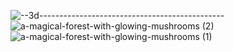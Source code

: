 ![--3d----------------------------------------------](https://github.com/user-attachments/assets/44148b11-2ea7-4bd3-9616-dbbaf3c3a7f3)
![a-magical-forest-with-glowing-mushrooms (2)](https://github.com/user-attachments/assets/0e4129eb-1328-4ea2-93aa-dad3b919f9ac)
![a-magical-forest-with-glowing-mushrooms (1)](https://github.com/user-attachments/assets/d5e969dc-51a3-4b39-84ff-8beb1e0e78f9)
